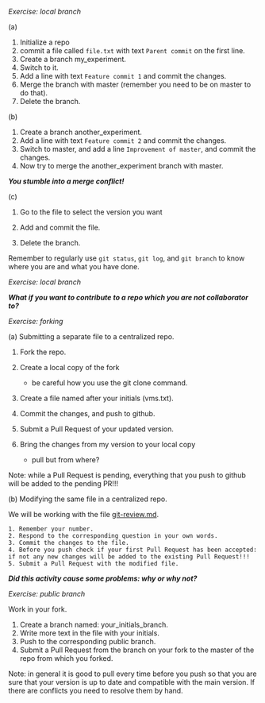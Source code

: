*Exercise: local branch*

(a)

1. Initialize a repo
2. commit a file called `file.txt` with text `Parent commit` on the first line.
3. Create a branch my_experiment.
4. Switch to it.
5. Add a line with text `Feature commit 1` and commit the changes.
6. Merge the branch with master (remember you need to be on master to do that).
7. Delete the branch.

(b)

1. Create a branch another_experiment.
2. Add a line with text `Feature commit 2` and commit the changes.
3. Switch to master, and add a line `Improvement of master`, and commit the changes.
4. Now try to merge the another_experiment branch with master.

***You stumble into a merge conflict!***

(c)

1. Go to the file to select the version you want

2. Add and commit the file.

3. Delete the branch.

Remember to regularly use `git status`, `git log`,  and `git branch` to know where you are and what you have done.

*Exercise: local branch*

***What if you want to contribute to a repo which you are not collaborator to?***

*Exercise: forking*

(a) Submitting a separate file to a centralized repo.

1. Fork the repo.

2. Create a local copy of the fork
    - be careful how you use the git clone command.

2. Create a file named after your initials (vms.txt).

3. Commit the changes, and push to github.

4. Submit a Pull Request of your updated version.

5. Bring the changes from my version to your local copy
    - pull but from where?

Note: while a Pull Request is pending, everything that you push to github will be added to the pending PR!!!

(b) Modifying the same file in a centralized repo.

We will be working with the file [git-review.md](git-review.md).

    1. Remember your number.
    2. Respond to the corresponding question in your own words.
    3. Commit the changes to the file.
    4. Before you push check if your first Pull Request has been accepted: if not any new changes will be added to the existing Pull Request!!!
    5. Submit a Pull Request with the modified file.

***Did this activity cause some problems: why or why not?***


*Exercise: public branch*

Work in your fork.

1. Create a branch named: your_initials_branch.
2. Write more text in the file with your initials.
3. Push to the corresponding public branch.
4. Submit a Pull Request from the branch on your fork to the master of the repo from which you forked.

Note: in general it is good to pull every time before you push so that you are sure that your version is up to date and compatible with the main version. If there are conflicts you need to resolve them by hand.
